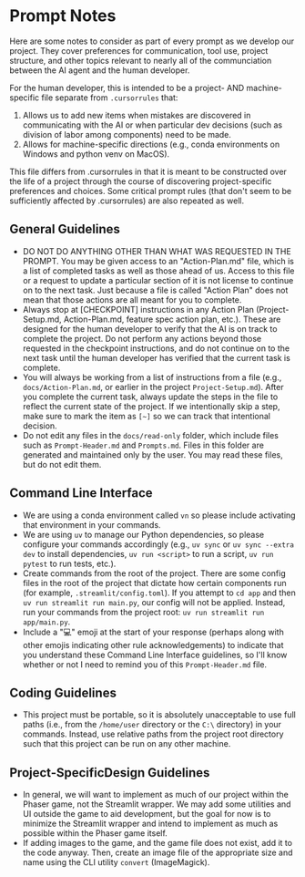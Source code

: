 # Prompt Notes

Here are some notes to consider as part of every prompt as we develop our project. They cover preferences for communication, tool use, project structure, and other topics relevant to nearly all of the communciation between the AI agent and the human developer.

For the human developer, this is intended to be a project- AND machine-specific file separate from `.cursorrules` that:

1. Allows us to add new items when mistakes are discovered in communicating with the AI or when particular dev decisions (such as division of labor among components) need to be made.
2. Allows for machine-specific directions (e.g., conda environments on Windows and python venv on MacOS).

This file differs from .cursorrules in that it is meant to be constructed over the life of a project through the course of discovering project-specific preferences and choices. Some critical prompt rules (that don't seem to be sufficiently affected by .cursorrules) are also repeated as well.

## General Guidelines
- DO NOT DO ANYTHING OTHER THAN WHAT WAS REQUESTED IN THE PROMPT. You may be given access to an "Action-Plan.md" file, which is a list of completed tasks as well as those ahead of us. Access to this file or a request to update a particular section of it is not license to continue on to the next task. Just because a file is called "Action Plan" does not mean that those actions are all meant for you to complete.
- Always stop at [CHECKPOINT] instructions in any Action Plan (Project-Setup.md, Action-Plan.md, feature spec action plan, etc.). These are designed for the human developer to verify that the AI is on track to complete the project. Do not perform any actions beyond those requested in the checkpoint instructions, and do not continue on to the next task until the human developer has verified that the current task is complete.
- You will always be working from a list of instructions from a file (e.g., `docs/Action-Plan.md`, or earlier in the project `Project-Setup.md`). After you complete the current task, always update the steps in the file to reflect the current state of the project. If we intentionally skip a step, make sure to mark the item as `[~]` so we can track that intentional decision.
- Do not edit any files in the `docs/read-only` folder, which include files such as `Prompt-Header.md` and `Prompts.md`. Files in this folder are generated and maintained only by the user. You may read these files, but do not edit them.

## Command Line Interface
- We are using a conda environment called `vn` so please include activating that environment in your commands.
- We are using `uv` to manage our Python dependencies, so please configure your commands accordingly (e.g., `uv sync` or `uv sync --extra dev` to install dependencies, `uv run <script>` to run a script, `uv run pytest` to run tests, etc.).
- Create commands from the root of the project. There are some config files in the root of the project that dictate how certain components run (for example, `.streamlit/config.toml`). If you attempt to `cd app` and then `uv run streamlit run main.py`, our config will not be applied. Instead, run your commands from the project root: `uv run streamlit run app/main.py`.
- Include a "💻" emoji at the start of your response (perhaps along with other emojis indicating other rule acknowledgements) to indicate that you understand these Command Line Interface guidelines, so I'll know whether or not I need to remind you of this `Prompt-Header.md` file.

## Coding Guidelines
- This project must be portable, so it is absolutely unacceptable to use full paths (i.e., from the `/home/user` directory or the `C:\` directory) in your commands.  Instead, use relative paths from the project root directory such that this project can be run on any other machine.

## Project-SpecificDesign Guidelines
- In general, we will want to implement as much of our project within the Phaser game, not the Streamlit wrapper.  We may add some utilities and UI outside the game to aid development, but the goal for now is to minimize the Streamlit wrapper and intend to implement as much as possible within the Phaser game itself.
- If adding images to the game, and the game file does not exist, add it to the code anyway. Then, create an image file of the appropriate size and name using the CLI utility `convert` (ImageMagick).
